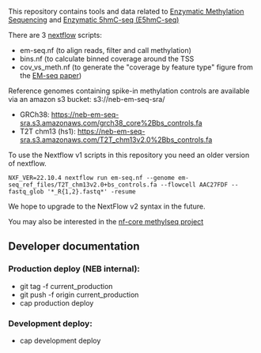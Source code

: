 This repository contains tools and data related to [Enzymatic Methylation Sequencing](https://www.neb.com/products/e7120-nebnext-enzymatic-methyl-seq-kit) and [Enzymatic 5hmC-seq (E5hmC-seq)](https://www.neb.com/en-us/products/e3350nebnext-enzymatic-methyl-seq-5hmc-kit)

There are 3 [nextflow](https://www.nextflow.io/) scripts:
 - em-seq.nf (to align reads, filter and call methylation)
 - bins.nf (to calculate binned coverage around the TSS
 - cov_vs_meth.nf (to generate the "coverage by feature type" figure from the [EM-seq paper](https://genome.cshlp.org/content/31/7/1280))

Reference genomes containing spike-in methylation controls are available via an amazon s3 bucket: s3://neb-em-seq-sra/
 - GRCh38: https://neb-em-seq-sra.s3.amazonaws.com/grch38_core%2Bbs_controls.fa
 - T2T chm13 (hs1): https://neb-em-seq-sra.s3.amazonaws.com/T2T_chm13v2.0%2Bbs_controls.fa

To use the Nextflow v1 scripts in this repository you need an older version of nextflow. 
```
NXF_VER=22.10.4 nextflow run em-seq.nf --genome em-seq_ref_files/T2T_chm13v2.0+bs_controls.fa --flowcell AAC27FDF --fastq_glob '*_R{1,2}.fastq*' -resume
```
We hope to upgrade to the NextFlow v2 syntax in the future.

You may also be interested in the [nf-core methylseq project](https://nf-co.re/methylseq/2.5.0)

## Developer documentation
### Production deploy (NEB internal):
 - git tag -f current_production
 - git push -f origin current_production
 - cap production deploy

### Development deploy: 
 - cap development deploy
